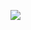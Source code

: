 <p>
<a href="https://spotify-github-profile.vercel.app/api/view.svg?uid=qtcpc29iz61bjz6cj8byqugwc&redirect=true">
<img src="https://spotify-github-profile.vercel.app/api/view.svg?uid=qtcpc29iz61bjz6cj8byqugwc&cover_image=true&theme=novatorem&bar_color=53b14f&bar_color_cover=false)"/>
</a>
</p>

